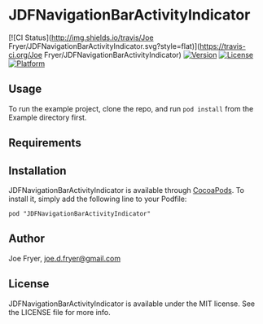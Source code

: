 # JDFNavigationBarActivityIndicator

[![CI Status](http://img.shields.io/travis/Joe Fryer/JDFNavigationBarActivityIndicator.svg?style=flat)](https://travis-ci.org/Joe Fryer/JDFNavigationBarActivityIndicator)
[![Version](https://img.shields.io/cocoapods/v/JDFNavigationBarActivityIndicator.svg?style=flat)](http://cocoadocs.org/docsets/JDFNavigationBarActivityIndicator)
[![License](https://img.shields.io/cocoapods/l/JDFNavigationBarActivityIndicator.svg?style=flat)](http://cocoadocs.org/docsets/JDFNavigationBarActivityIndicator)
[![Platform](https://img.shields.io/cocoapods/p/JDFNavigationBarActivityIndicator.svg?style=flat)](http://cocoadocs.org/docsets/JDFNavigationBarActivityIndicator)

## Usage

To run the example project, clone the repo, and run `pod install` from the Example directory first.

## Requirements

## Installation

JDFNavigationBarActivityIndicator is available through [CocoaPods](http://cocoapods.org). To install
it, simply add the following line to your Podfile:

    pod "JDFNavigationBarActivityIndicator"

## Author

Joe Fryer, joe.d.fryer@gmail.com

## License

JDFNavigationBarActivityIndicator is available under the MIT license. See the LICENSE file for more info.

